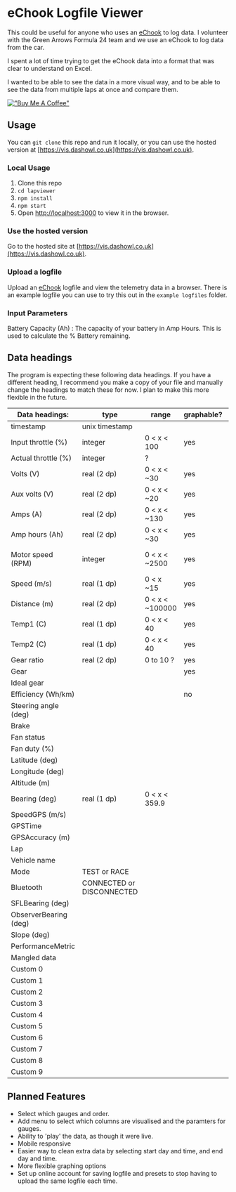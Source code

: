 # eChook Logfile Viewer

This could be useful for anyone who uses an [eChook](https://github.com/echook) to log data. I volunteer with the Green Arrows Formula 24 team and we use an eChook to log data from the car.

I spent a lot of time trying to get the eChook data into a format that was clear to understand on Excel. 

I wanted to be able to see the data in a more visual way, and to be able to see the data from multiple laps at once and compare them. 

[!["Buy Me A Coffee"](https://www.buymeacoffee.com/assets/img/custom_images/orange_img.png)](https://www.buymeacoffee.com/alanjsfleming)
## Usage 

You can ```git clone``` this repo and run it locally, or you can use the hosted version at [https://vis.dashowl.co.uk](https://vis.dashowl.co.uk).

### Local Usage

1. Clone this repo
2. ```cd lapviewer```
2. ```npm install```
3. ```npm start```
4. Open [http://localhost:3000](http://localhost:3000) to view it in the browser.

### Use the hosted version

Go to the hosted site at [https://vis.dashowl.co.uk](https://vis.dashowl.co.uk).

### Upload a logfile

Upload an [eChook](https://github.com/echook) logfile and view the telemetry data in a browser. There is an example logfile you can use to try this out in the ```example logfiles``` folder.

### Input Parameters
Battery Capacity (Ah) : The capacity of your battery in Amp Hours. This is used to calculate the % Battery remaining. 

## Data headings
The program is expecting these following data headings. If you have a different heading, I recommend you make a copy of your file and manually change the headings to match these for now. I plan to make this more flexible in the future.

| Data headings:      | type           | range        | graphable? | notes |
| --------------------| -------------- | -----------  | ---------- |  ---- |
| timestamp           | unix timestamp |              |            |       |
| Input throttle (%)  | integer        | 0 < x < 100  |  yes       |        |
| Actual throttle (%) | integer        | ?            |            |        |
| Volts (V)           | real (2 dp)    | 0 < x < ~30  |  yes       |       |
| Aux volts (V)       | real (2 dp)    | 0 < x < ~20  |  yes       |        |
| Amps (A)            | real (2 dp)    | 0 < x < ~130 |  yes       |        |
| Amp hours (Ah)      | real (2 dp)    | 0 < x < ~30  |  yes       |         |
| Motor speed (RPM)   | integer        | 0 < x < ~2500 | yes       | ( sticks around 2000) |
| Speed (m/s)         | real (1 dp)    | 0 < x ~15    |  yes         |  |
| Distance (m)        | real (2 dp)    | 0 < x < ~100000|yes          |  (big number) |
| Temp1 (C)           | real (1 dp)    | 0 < x < 40   |  yes             |            |
| Temp2 (C)           | real (1 dp)    | 0 < x < 40   |  yes            |            |
| Gear ratio          | real (2 dp)    | 0 to 10 ?    |  yes             |           |
| Gear                |                |              |  yes              |          |
| Ideal gear          |                |              |                 |        |
| Efficiency (Wh/km)  |                |              |  no            |            |
| Steering angle (deg)|                |              |                 |          |
| Brake               |
| Fan status          |
| Fan duty (%)        |
| Latitude (deg)      |
| Longitude (deg)     |
| Altitude (m)        |
| Bearing (deg)       | real (1 dp) | 0 < x < 359.9
| SpeedGPS (m/s)      |
| GPSTime             |
| GPSAccuracy (m)     |
| Lap                 |
| Vehicle name        |
| Mode                | TEST or RACE
| Bluetooth           | CONNECTED or DISCONNECTED
| SFLBearing (deg)    | 
| ObserverBearing (deg)|
| Slope (deg)         | 
| PerformanceMetric   |
| Mangled data        |
| Custom 0            |
| Custom 1            |
| Custom 2            |
| Custom 3            |
| Custom 4            |
| Custom 5            |
| Custom 6            |
| Custom 7            |
| Custom 8            |
| Custom 9            |




    
## Planned Features
- Select which gauges and order.
- Add menu to select which columns are visualised and the paramters for gauges.
- Ability to 'play' the data, as though it were live.
- Mobile responsive
- Easier way to clean extra data by selecting start day and time, and end day and time.
- More flexible graphing options
- Set up online account for saving logfile and presets to stop having to upload the same logfile each time.
